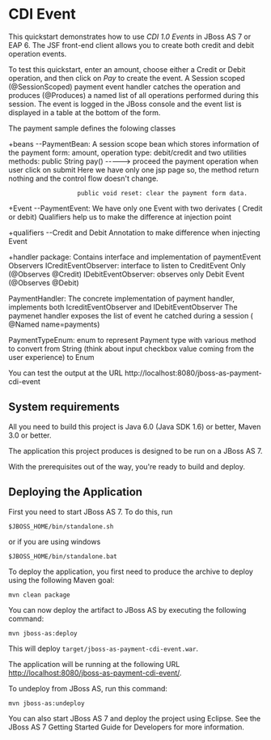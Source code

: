 CDI Event
=======================

This quickstart demonstrates how to use *CDI 1.0 Events* in JBoss AS 7 or EAP 6.
 The JSF front-end client allows you to create both credit and debit operation events.

To test this quickstart, enter an amount, choose either a Credit or Debit operation,
and then click on *Pay* to create the event.
A Session scoped (@SessionScoped) payment event handler catches the operation
 and produces (@Produces) a named list of all operations performed during this session.
The event is logged in the JBoss console and the event list is displayed in
 a table at the bottom of the form.
 
 The payment sample defines the folowing classes
 
 +beans
 --PaymentBean: A session scope bean which stores information of the payment form:
 					   amount, operation type: debit/credit and two utilities methods:
 					   public String pay() -----> proceed the payment operation when user click on submit
 					   Here we have only one jsp page so, the method return nothing and the control flow doesn't change.
 					
 					   public void reset: clear the payment form data.
 					   
 +Event
 --PaymentEvent: We have only one Event with two derivates ( Credit or debit) Qualifiers help us to make the difference at injection point
 					   
 
 +qualifiers
 --Credit and Debit Annotation to make difference when injecting Event
 
 +handler package: Contains interface and implementation of paymentEvent Observers
 ICreditEventObserver: interface to listen to CreditEvent Only (@Observes @Credit)
 IDebitEventObserver: observes only Debit Event (@Observes @Debit)
 
 PaymentHandler: The concrete implementation of payment handler, implements both IcreditEventObserver and IDebitEventObserver
 				 The paymenet handler exposes the list of event he catched during a session
 				 ( @Named  name=payments)
 
 
PaymentTypeEnum:  enum to represent Payment type with various method to convert from String (think about input checkbox value coming from the user experience) to Enum
 
 
You can test the output at the URL http://localhost:8080/jboss-as-payment-cdi-event

System requirements
-------------------

All you need to build this project is Java 6.0 (Java SDK 1.6) or better, Maven
3.0 or better.

The application this project produces is designed to be run on a JBoss AS 7.

With the prerequisites out of the way, you're ready to build and deploy.


Deploying the Application
-------------------------

First you need to start JBoss AS 7. To do this, run

    $JBOSS_HOME/bin/standalone.sh

or if you are using windows

    $JBOSS_HOME/bin/standalone.bat

To deploy the application, you first need to produce the archive to deploy using
the following Maven goal:

    mvn clean package

You can now deploy the artifact to JBoss AS by executing the following command:

    mvn jboss-as:deploy

This will deploy `target/jboss-as-payment-cdi-event.war`.

The application will be running at the following URL <http://localhost:8080/jboss-as-payment-cdi-event/>.

To undeploy from JBoss AS, run this command:

    mvn jboss-as:undeploy

You can also start JBoss AS 7 and deploy the project using Eclipse. See the JBoss AS 7
Getting Started Guide for Developers for more information.
